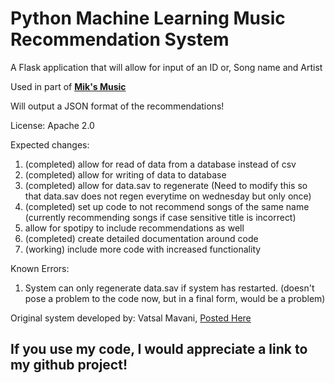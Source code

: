 # Python Machine Learning Music Recommendation System
A Flask application that will allow for input of an ID or, Song name and Artist

Used in part of [**Mik's Music**](https://github.com/itsnotmik/nodejs-miks-music)

Will output a JSON format of the recommendations!

License: Apache 2.0

Expected changes:
   1. (completed) allow for read of data from a database instead of csv
   2. (completed) allow for writing of data to database
   3. (completed) allow for data.sav to regenerate (Need to modify this so that data.sav does not regen everytime on wednesday but only once)
   4. (completed) set up code to not recommend songs of the same name (currently recommending songs if case sensitive title is incorrect)
   5. allow for spotipy to include recommendations as well
   6. (completed) create detailed documentation around code
   7. (working) include more code with increased functionality


Known Errors:
   1. System can only regenerate data.sav if system has restarted. (doesn't pose a problem to the code now, but in a final form, would be a problem)

Original system developed by: Vatsal Mavani, [Posted Here](https://www.kaggle.com/code/vatsalmavani/music-recommendation-system-using-spotify-dataset)

## If you use my code, I would appreciate a link to my github project!